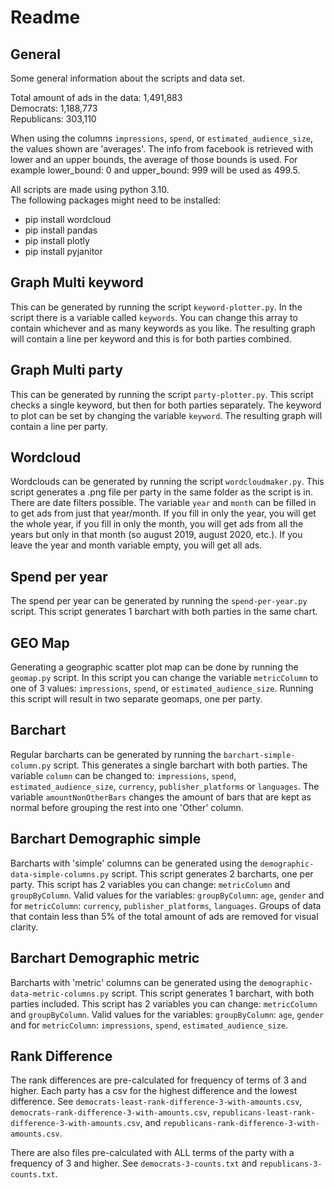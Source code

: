 # Readme #
## General ##
Some general information about the scripts and data set.

Total amount of ads in the data: 1,491,883 <br>
Democrats: 1,188,773 <br>
Republicans: 303,110

When using the columns `impressions`, `spend`, or `estimated_audience_size`, the values shown are 'averages'. The info from facebook is retrieved with lower and an upper bounds, the average of those bounds is used. For example lower_bound: 0 and upper_bound: 999 will be used as 499.5.

All scripts are made using python 3.10. <br>
The following packages might need to be installed: <br>
- pip install wordcloud
- pip install pandas
- pip install plotly
- pip install pyjanitor

## Graph Multi keyword ##
This can be generated by running the script `keyword-plotter.py`. In the script there is a variable called `keywords`. You can change this array to contain whichever and as many keywords as you like. The resulting graph will contain a line per keyword and this is for both parties combined. 

## Graph Multi party ##
This can be generated by running the script `party-plotter.py`. This script checks a single keyword, but then for both parties separately. The keyword to plot can be set by changing the variable `keyword`. The resulting graph will contain a line per party.

## Wordcloud ##
Wordclouds can be generated by running the script `wordcloudmaker.py`. This script generates a .png file per party in
the same folder as the script is in. There are date filters possible. 
The variable `year` and `month` can be filled in to get ads from just that year/month. 
If you fill in only the year, you will get the whole year, if you fill in only the month, 
you will get ads from all the years but only in that month (so august 2019, august 2020, etc.).
If you leave the year and month variable empty, you will get all ads.

## Spend per year ##
The spend per year can be generated by running the `spend-per-year.py` script. This script generates 1 barchart with both parties in the same chart.

## GEO Map ##
Generating a geographic scatter plot map can be done by running the `geomap.py` script. In this script you can change the variable `metricColumn` to one of 3 values: `impressions`, `spend`, or `estimated_audience_size`. Running this script will result in two separate geomaps, one per party.

## Barchart ##
Regular barcharts can be generated by running the `barchart-simple-column.py` script. This generates a single barchart with both parties. The variable `column` can be changed to: `impressions`, `spend`, `estimated_audience_size`, `currency`, `publisher_platforms` or `languages`. The variable `amountNonOtherBars` changes the amount of bars that are kept as normal before grouping the rest into one 'Other' column.

## Barchart Demographic simple ##
Barcharts with 'simple' columns can be generated using the `demographic-data-simple-columns.py` script. 
This script generates 2 barcharts, one per party. This script has 2 variables you can change: `metricColumn` and `groupByColumn`. 
Valid values for the variables: `groupByColumn`: `age`, `gender` and for `metricColumn`: `currency`, `publisher_platforms`, `languages`. 
Groups of data that contain less than 5% of the total amount of ads are removed for visual clarity. 

## Barchart Demographic metric ##
Barcharts with 'metric' columns can be generated using the `demographic-data-metric-columns.py` script. 
This script generates 1 barchart, with both parties included. This script has 2 variables you can change: `metricColumn` and `groupByColumn`. 
Valid values for the variables: `groupByColumn`: `age`, `gender` and for `metricColumn`: `impressions`, `spend`, `estimated_audience_size`. 

## Rank Difference ##
The rank differences are pre-calculated for frequency of terms of 3 and higher. Each party has a csv for the highest difference and the lowest difference. See `democrats-least-rank-difference-3-with-amounts.csv`, `democrats-rank-difference-3-with-amounts.csv`, `republicans-least-rank-difference-3-with-amounts.csv`, and `republicans-rank-difference-3-with-amounts.csv`.

There are also files pre-calculated with ALL terms of the party with a frequency of 3 and higher. See `democrats-3-counts.txt` and `republicans-3-counts.txt`.
